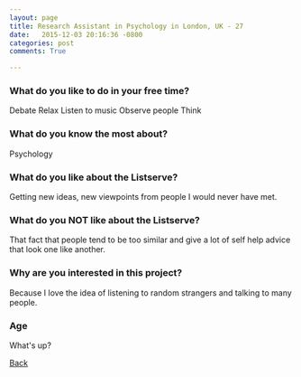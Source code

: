 ```yaml
---
layout: page
title: Research Assistant in Psychology in London, UK - 27
date:   2015-12-03 20:16:36 -0800
categories: post
comments: True

---
```


### What do you like to do in your free time?
<p>Debate
Relax
Listen to music
Observe people
Think</p>

### What do you know the most about?
<p>Psychology</p>

### What do you like about the Listserve?
<p>Getting new ideas, new viewpoints from people I would never have met.</p>

### What do you NOT like about the Listserve?
<p>That fact that people tend to be too similar and give a lot of self help advice that look one like another.</p>

### Why are you interested in this project?
<p>Because I love the idea of  listening to random strangers and talking to many people.</p>

### Age
<p>What's up?</p>

[Back][1]

[1]: /home/responders/all